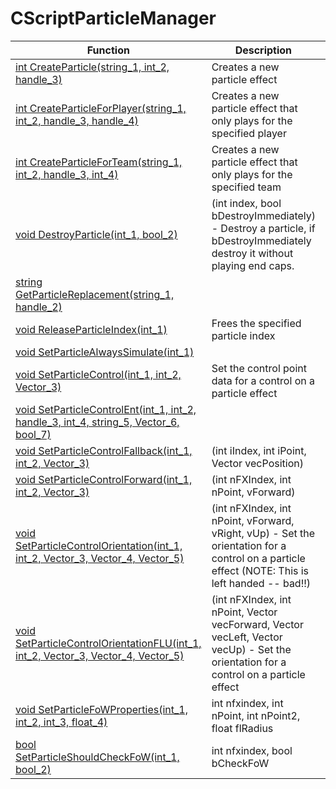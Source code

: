 # CScriptParticleManager
Function|Description|Client
--|--|:--:
[int CreateParticle(string_1, int_2, handle_3)](CreateParticle)|Creates a new particle effect|✔
[int CreateParticleForPlayer(string_1, int_2, handle_3, handle_4)](CreateParticleForPlayer)|Creates a new particle effect that only plays for the specified player|✔
[int CreateParticleForTeam(string_1, int_2, handle_3, int_4)](CreateParticleForTeam)|Creates a new particle effect that only plays for the specified team|✔
[void DestroyParticle(int_1, bool_2)](DestroyParticle)|(int index, bool bDestroyImmediately) - Destroy a particle, if bDestroyImmediately destroy it without playing end caps.|✔
[string GetParticleReplacement(string_1, handle_2)](GetParticleReplacement)||✔
[void ReleaseParticleIndex(int_1)](ReleaseParticleIndex)|Frees the specified particle index|✔
[void SetParticleAlwaysSimulate(int_1)](SetParticleAlwaysSimulate)||✔
[void SetParticleControl(int_1, int_2, Vector_3)](SetParticleControl)|Set the control point data for a control on a particle effect|✔
[void SetParticleControlEnt(int_1, int_2, handle_3, int_4, string_5, Vector_6, bool_7)](SetParticleControlEnt)||✔
[void SetParticleControlFallback(int_1, int_2, Vector_3)](SetParticleControlFallback)|(int iIndex, int iPoint, Vector vecPosition)|✔
[void SetParticleControlForward(int_1, int_2, Vector_3)](SetParticleControlForward)|(int nFXIndex, int nPoint, vForward)|✔
[void SetParticleControlOrientation(int_1, int_2, Vector_3, Vector_4, Vector_5)](SetParticleControlOrientation)|(int nFXIndex, int nPoint, vForward, vRight, vUp) - Set the orientation for a control on a particle effect (NOTE: This is left handed -- bad!!)|✔
[void SetParticleControlOrientationFLU(int_1, int_2, Vector_3, Vector_4, Vector_5)](SetParticleControlOrientationFLU)|(int nFXIndex, int nPoint, Vector vecForward, Vector vecLeft, Vector vecUp) - Set the orientation for a control on a particle effect|✔
[void SetParticleFoWProperties(int_1, int_2, int_3, float_4)](SetParticleFoWProperties)|int nfxindex, int nPoint, int nPoint2, float flRadius|✔
[bool SetParticleShouldCheckFoW(int_1, bool_2)](SetParticleShouldCheckFoW)|int nfxindex, bool bCheckFoW|✔
